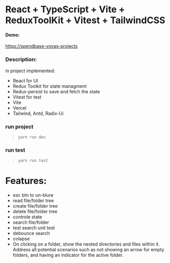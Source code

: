 # React + TypeScript + Vite + ReduxToolKit + Vitest + TailwindCSS

#### Demo:

[https://spendbase-vovas-projects](https://spendbase-iu6xa9quh-vovas-projects-02cf5a41.vercel.app/)

### Description:

in project implemented:

- React for UI
- Redux Toolkit for state managment
- Redux-persist to save and fetch the state
- Vitest for test
- Vite
- Vercel
- Tailwind, Antd, Radix-Ui

### run project

>
> `yarn run dev`
>

### run test

> `yarn run test`
>

# Features:

- esc btn to un-blure
- read file/folder tree
- create file/folder tree
- delete file/folder tree
- controle state
- search file/folder
- test search unit test
- debounce search
- colapse
- On clicking on a folder, show the nested directories and files within it. Address all potential scenarios such as not
  showing an arrow for empty folders, and having an indicator for the active folder.


